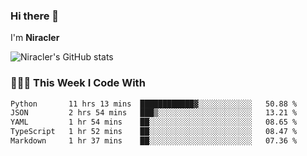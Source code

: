### Hi there 👋

I'm **Niracler**

![Niracler's GitHub stats](https://github-readme-stats.vercel.app/api?username=Niracler&show_icons=true)


### 👨🏻‍💻 This Week I Code With

<!--START_SECTION:waka-->

```txt
Python       11 hrs 13 mins  ████████████▓░░░░░░░░░░░░   50.88 %
JSON         2 hrs 54 mins   ███▒░░░░░░░░░░░░░░░░░░░░░   13.21 %
YAML         1 hr 54 mins    ██░░░░░░░░░░░░░░░░░░░░░░░   08.65 %
TypeScript   1 hr 52 mins    ██░░░░░░░░░░░░░░░░░░░░░░░   08.47 %
Markdown     1 hr 37 mins    ██░░░░░░░░░░░░░░░░░░░░░░░   07.36 %
```

<!--END_SECTION:waka-->
